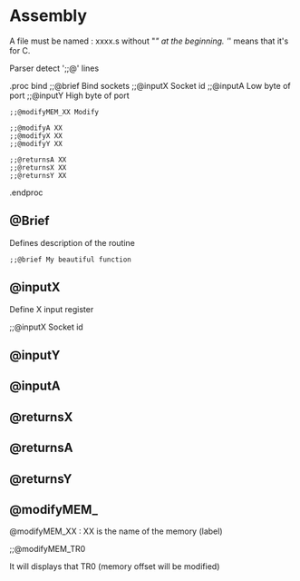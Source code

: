 # Assembly

A file must be named : xxxx.s without "_" at the beginning. '_' means that it's for C.

Parser detect ';;@' lines

.proc bind
    ;;@brief Bind sockets
    ;;@inputX Socket id
    ;;@inputA Low byte of port
    ;;@inputY High byte of port

    ;;@modifyMEM_XX Modify

    ;;@modifyA XX
    ;;@modifyX XX
    ;;@modifyY XX

    ;;@returnsA XX
    ;;@returnsX XX
    ;;@returnsY XX
.endproc

## @Brief

Defines description of the routine

    ;;@brief My beautiful function

## @inputX

Define X input register


;;@inputX Socket id

## @inputY

## @inputA

## @returnsX

## @returnsA

## @returnsY

## @modifyMEM_

@modifyMEM_XX : XX is the name of the memory (label)

;;@modifyMEM_TR0

It will displays that TR0 (memory offset will be modified)

